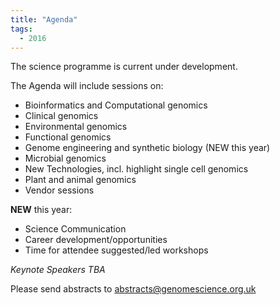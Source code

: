 ```yaml
---
title: "Agenda"
tags:
  - 2016
---
```


The science programme is current under development.

The Agenda will include sessions on:

- Bioinformatics and Computational genomics
- Clinical genomics
- Environmental genomics
- Functional genomics
- Genome engineering and synthetic biology (NEW this year)
- Microbial genomics 
- New Technologies, incl. highlight single cell genomics
- Plant and animal genomics
- Vendor sessions

**NEW** this year:

- Science Communication
- Career development/opportunities
- Time for attendee suggested/led workshops

*Keynote Speakers TBA*

Please send abstracts to <a href="mailto:abstracts@genomescience.org.uk">abstracts@genomescience.org.uk</a>
